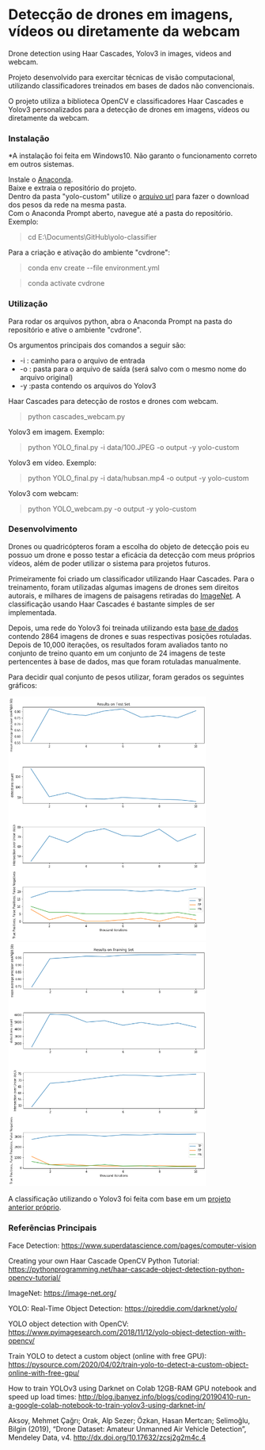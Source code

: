 # Detecção de drones em imagens, vídeos ou diretamente da webcam
Drone detection using Haar Cascades, Yolov3 in images, videos and webcam. 

Projeto desenvolvido para exercitar técnicas de visão computacional, utilizando classificadores treinados em bases de dados não convencionais.  

O projeto utiliza a biblioteca OpenCV e classificadores Haar Cascades e Yolov3 personalizados para a detecção de drones em imagens, vídeos ou diretamente da webcam. 

### Instalação

*A instalação foi feita em Windows10. Não garanto o funcionamento correto em outros sistemas.

Instale o [Anaconda](https://docs.anaconda.com/anaconda/install/).   
Baixe e extraia o repositório do projeto.   
Dentro da pasta "yolo-custom" utilize o [arquivo url](yolo-custom/download_yolov3.weights.url) para fazer o download dos pesos da rede na mesma pasta.   
Com o Anaconda Prompt aberto, navegue até a pasta do repositório.   
Exemplo: 
> cd E:\Documents\GitHub\yolo-classifier

Para a criação e ativação do ambiente "cvdrone":
> conda env create --file environment.yml 

> conda activate cvdrone

### Utilização
Para rodar os arquivos python, abra o Anaconda Prompt na pasta do repositório e ative o ambiente "cvdrone". 

Os argumentos principais dos comandos a seguir são: 
 * -i <arquivo> : caminho para o arquivo de entrada
 * -o <pasta> : pasta para o arquivo de saída (será salvo com o mesmo nome do arquivo original)
 * -y <pasta> :pasta contendo os arquivos do Yolov3

Haar Cascades para detecção de rostos e drones com webcam. 
> python cascades_webcam.py

Yolov3 em imagem. Exemplo:
> python YOLO_final.py -i data/100.JPEG -o output -y yolo-custom
	
Yolov3 em vídeo. Exemplo:
> python YOLO_final.py -i data/hubsan.mp4 -o output -y yolo-custom

Yolov3 com webcam:
> python YOLO_webcam.py -o output -y yolo-custom

### Desenvolvimento

Drones ou quadricópteros foram a escolha do objeto de detecção pois eu possuo um drone e posso testar a eficácia da detecção com meus próprios vídeos, além de poder utilizar o sistema para projetos futuros. 

Primeiramente foi criado um classificador utilizando Haar Cascades. Para o treinamento, foram utilizadas algumas imagens de drones sem direitos autorais, e milhares de imagens de paisagens retiradas do [ImageNet](https://image-net.org/). A classificação usando Haar Cascades é bastante simples de ser implementada.

Depois, uma rede do Yolov3 foi treinada utilizando esta [base de dados](http://dx.doi.org/10.17632/zcsj2g2m4c.4) contendo 2864 imagens de drones e suas respectivas posições rotuladas. Depois de 10,000 iterações, os resultados foram avaliados tanto no conjunto de treino quanto em um conjunto de 24 imagens de teste pertencentes à base de dados, mas que foram rotuladas manualmente. 

Para decidir qual conjunto de pesos utilizar, foram gerados os seguintes gráficos:

<p float="left">
  <img src="Results_Test.png" width="400" />
  <img src="Results_Training.png" width="400" /> 
</p>

A classificação utilizando o Yolov3 foi feita com base em um [projeto anterior próprio](https://github.com/brusangues/UFABC-Digital-Image-Processing-2019.3-Project-Car-Plate-Segmentation-and-OCR).

### Referências Principais

Face Detection: 
https://www.superdatascience.com/pages/computer-vision

Creating your own Haar Cascade OpenCV Python Tutorial: 
https://pythonprogramming.net/haar-cascade-object-detection-python-opencv-tutorial/

ImageNet: 
https://image-net.org/

YOLO: Real-Time Object Detection: 
https://pjreddie.com/darknet/yolo/

YOLO object detection with OpenCV: 
https://www.pyimagesearch.com/2018/11/12/yolo-object-detection-with-opencv/

Train YOLO to detect a custom object (online with free GPU): 
https://pysource.com/2020/04/02/train-yolo-to-detect-a-custom-object-online-with-free-gpu/

How to train YOLOv3 using Darknet on Colab 12GB-RAM GPU notebook and speed up load times: 
http://blog.ibanyez.info/blogs/coding/20190410-run-a-google-colab-notebook-to-train-yolov3-using-darknet-in/

Aksoy, Mehmet Çağrı; Orak, Alp Sezer; Özkan, Hasan Mertcan; Selimoğlu, Bilgin (2019), “Drone Dataset: Amateur Unmanned Air Vehicle Detection”, Mendeley Data, v4. 
http://dx.doi.org/10.17632/zcsj2g2m4c.4
